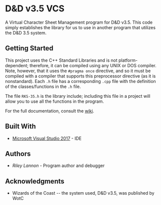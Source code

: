 # D&D v3.5 VCS

A Virtual Character Sheet Management program for D&D v3.5. This code simply establishes the library for us to use in another program that utilizes the D&D 3.5 system.

## Getting Started

This project uses the C++ Standard Libraries and is not platform-dependent; therefore, it can be compiled using any UNIX or DOS compiler. Note, however, that it uses the `#pragma once` directive, and so it must be compiled with a compiler that supports this preprocessor directive (as it is nonstandard). Each `.h` file has a corresponding `.cpp` file with the definition of the classes/functions in the `.h` file.

The file `RKS-35.h` is the library include; including this file in a project will allow you to use all the functions in the program.

For the full documentation, consult the [wiki](https://github.com/truffly/DnD_3-5-_VCS/wiki).

## Built With

* [Microsoft Visual Studio 2017](https://www.visualstudio.com/) - IDE

## Authors

* _Riley Lannon_ - Program author and debugger

## Acknowledgments

* Wizards of the Coast -- the system used, D&D v3.5, was published by WotC
